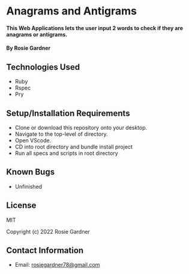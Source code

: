 # Anagrams and Antigrams

#### This Web Applications lets the user input 2 words to check if they are anagrams or antigrams.

#### By Rosie Gardner

## Technologies Used

* Ruby
* Rspec
* Pry

## Setup/Installation Requirements

* Clone or download this repository onto your desktop.
* Navigate to the top-level of directory.
* Open VScode.
* CD into root directory and bundle install project
* Run all specs and scripts in root directory

## Known Bugs

* Unfinished 

## License

MIT

Copyright (c) 2022 Rosie Gardner

## Contact Information

* Email: rosiegardner78@gmail.com